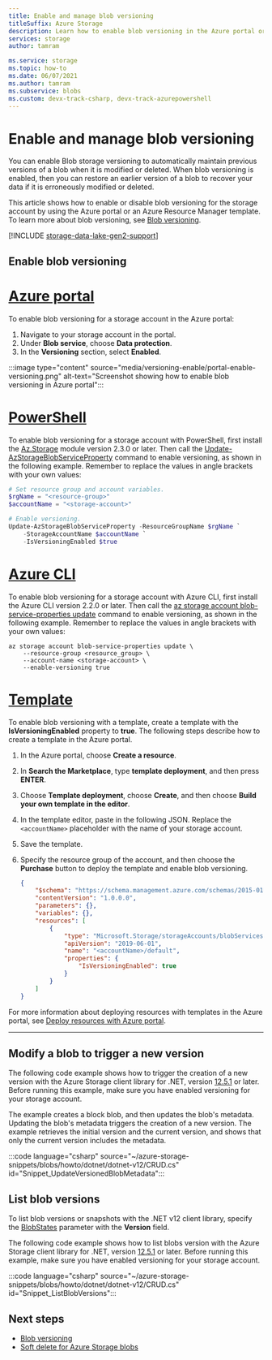 ```yaml
---
title: Enable and manage blob versioning
titleSuffix: Azure Storage
description: Learn how to enable blob versioning in the Azure portal or by using an Azure Resource Manager template.
services: storage
author: tamram

ms.service: storage
ms.topic: how-to
ms.date: 06/07/2021
ms.author: tamram
ms.subservice: blobs
ms.custom: devx-track-csharp, devx-track-azurepowershell
---
```


# Enable and manage blob versioning

You can enable Blob storage versioning to automatically maintain previous versions of a blob when it is modified or deleted. When blob versioning is enabled, then you can restore an earlier version of a blob to recover your data if it is erroneously modified or deleted.

This article shows how to enable or disable blob versioning for the storage account by using the Azure portal or an Azure Resource Manager template. To learn more about blob versioning, see [Blob versioning](versioning-overview.md).

[!INCLUDE [storage-data-lake-gen2-support](../../../includes/storage-data-lake-gen2-support.md)]

## Enable blob versioning

# [Azure portal](#tab/portal)

To enable blob versioning for a storage account in the Azure portal:

1. Navigate to your storage account in the portal.
1. Under **Blob service**, choose **Data protection**.
1. In the **Versioning** section, select **Enabled**.

:::image type="content" source="media/versioning-enable/portal-enable-versioning.png" alt-text="Screenshot showing how to enable blob versioning in Azure portal":::

# [PowerShell](#tab/powershell)

To enable blob versioning for a storage account with PowerShell, first install the [Az.Storage](https://www.powershellgallery.com/packages/Az.Storage) module version 2.3.0 or later. Then call the [Update-AzStorageBlobServiceProperty](/powershell/module/az.storage/update-azstorageblobserviceproperty) command to enable versioning, as shown in the following example. Remember to replace the values in angle brackets with your own values:

```powershell
# Set resource group and account variables.
$rgName = "<resource-group>"
$accountName = "<storage-account>"

# Enable versioning.
Update-AzStorageBlobServiceProperty -ResourceGroupName $rgName `
    -StorageAccountName $accountName `
    -IsVersioningEnabled $true
```

# [Azure CLI](#tab/azure-cli)

To enable blob versioning for a storage account with Azure CLI, first install the Azure CLI version 2.2.0 or later. Then call the [az storage account blob-service-properties update](/cli/azure/storage/account/blob-service-properties#az_storage_account_blob_service_properties_update) command to enable versioning, as shown in the following example. Remember to replace the values in angle brackets with your own values:

```azurecli
az storage account blob-service-properties update \
    --resource-group <resource_group> \
    --account-name <storage-account> \
    --enable-versioning true
```

# [Template](#tab/template)

To enable blob versioning with a template, create a template with the **IsVersioningEnabled** property to **true**. The following steps describe how to create a template in the Azure portal.

1. In the Azure portal, choose **Create a resource**.
1. In **Search the Marketplace**, type **template deployment**, and then press **ENTER**.
1. Choose **Template deployment**, choose **Create**, and then choose **Build your own template in the editor**.
1. In the template editor, paste in the following JSON. Replace the `<accountName>` placeholder with the name of your storage account.
1. Save the template.
1. Specify the resource group of the account, and then choose the **Purchase** button to deploy the template and enable blob versioning.

    ```json
    {
        "$schema": "https://schema.management.azure.com/schemas/2015-01-01/deploymentTemplate.json#",
        "contentVersion": "1.0.0.0",
        "parameters": {},
        "variables": {},
        "resources": [
            {
                "type": "Microsoft.Storage/storageAccounts/blobServices",
                "apiVersion": "2019-06-01",
                "name": "<accountName>/default",
                "properties": {
                    "IsVersioningEnabled": true
                }
            }
        ]
    }
    ```

For more information about deploying resources with templates in the Azure portal, see [Deploy resources with Azure portal](../../azure-resource-manager/templates/deploy-portal.md).

---

## Modify a blob to trigger a new version

The following code example shows how to trigger the creation of a new version with the Azure Storage client library for .NET, version [12.5.1](https://www.nuget.org/packages/Azure.Storage.Blobs/12.5.1) or later. Before running this example, make sure you have enabled versioning for your storage account.

The example creates a block blob, and then updates the blob's metadata. Updating the blob's metadata triggers the creation of a new version. The example retrieves the initial version and the current version, and shows that only the current version includes the metadata.

:::code language="csharp" source="~/azure-storage-snippets/blobs/howto/dotnet/dotnet-v12/CRUD.cs" id="Snippet_UpdateVersionedBlobMetadata":::

## List blob versions

To list blob versions or snapshots with the .NET v12 client library, specify the [BlobStates](/dotnet/api/azure.storage.blobs.models.blobstates) parameter with the **Version** field.

The following code example shows how to list blobs version with the Azure Storage client library for .NET, version [12.5.1](https://www.nuget.org/packages/Azure.Storage.Blobs/12.5.1) or later. Before running this example, make sure you have enabled versioning for your storage account.

:::code language="csharp" source="~/azure-storage-snippets/blobs/howto/dotnet/dotnet-v12/CRUD.cs" id="Snippet_ListBlobVersions":::

## Next steps

- [Blob versioning](versioning-overview.md)
- [Soft delete for Azure Storage blobs](./soft-delete-blob-overview.md)
